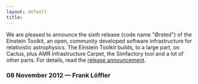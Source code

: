 ```yaml
---
layout: default
title: 
---
```

We are pleased to announce the sixth release (code name "Ørsted") of the
Einstein Toolkit, an open, community developed software infrastructure
for relativistic astrophysics. The Einstein Toolkit builds, to a large
part, on Cactus, plus AMR infrastructure Carpet, the Simfactory tool and
a lot of other parts. For details, read the [release
announcement](http://einsteintoolkit.org/about/releases/ET_2012_11_announcement.php).

### 08 November 2012 — Frank Löffler
